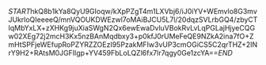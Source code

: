$START$hkQ8b1kYa8QyU9GIoqw/kXpPZgT4m1LXVbj6/iJ0iYV+WEmvlo8G3mvJUkrloQIeeeeQ/mnVQOUKDWEzwl7oMAiBJCU5L7l/20dqzSVLrbGQ4/zbyCTIqMbYxLX+zXHKg9juXiaSWgN2Qx6ewEwaDvluVBokRvLvLqPGLajHjyeCQGw02XEg72j2mcH3Kx5nzBAnMqdbxy3+p0kfJ0rUMeFeQE9NZkA2ina7fO+ZmHtSPFjeWEfupRoPZYRZZOEzI95PzakMFIw3vUP3cmOGiCS5C2qrTHZ+2INrY9H2+RAtsM0JGFIlgp+YV459FbLoLQZl6fx7lr7qgy0Ge1zcYA==$END$